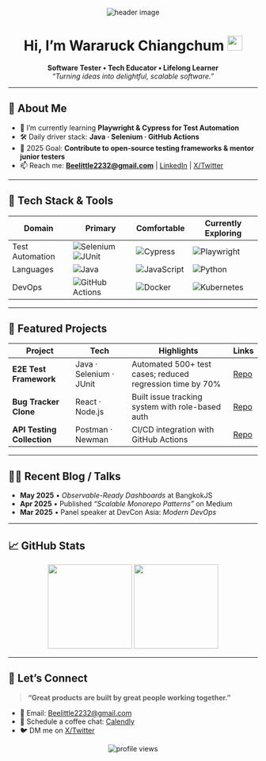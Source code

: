<!-- Banner / Cover -->
<p align="center">
  <img src="https://raw.githubusercontent.com/WararuckChiangchum/WararuckChiangchum/main/assets/banner.png" alt="header image" />
</p>

<h1 align="center">Hi, I’m Wararuck Chiangchum <img height="30" src="https://em-content.zobj.net/thumbs/120/apple/354/waving-hand_1f44b.png" /></h1>

<p align="center">
  <strong>Software Tester • Tech Educator • Lifelong Learner</strong><br/>
  <em>“Turning ideas into delightful, scalable software.”</em>
</p>

---

## 🚀 About Me
- 🌱  I’m currently learning **Playwright & Cypress for Test Automation**  
- 🛠  Daily driver stack: **Java · Selenium ·  GitHub Actions**  
- 🎯  2025 Goal: **Contribute to open-source testing frameworks & mentor junior testers**  
- 📫  Reach me: **Beelittle2232@gmail.com** | [LinkedIn](https://linkedin.com/in/wararuck) | [X/Twitter](https://twitter.com/wararuck)

---

## 🧰 Tech Stack & Tools
<div align="center">

| Domain | Primary | Comfortable | Currently Exploring |
|--------|---------|-------------|---------------------|
| Test Automation | ![Selenium](https://img.shields.io/badge/Selenium-43B02A?logo=selenium&logoColor=white) ![JUnit](https://img.shields.io/badge/JUnit-25A162?logo=junit5&logoColor=white) | ![Cypress](https://img.shields.io/badge/Cypress-17202C?logo=cypress&logoColor=white) | ![Playwright](https://img.shields.io/badge/Playwright-2EAD33?logo=playwright&logoColor=white) |
| Languages | ![Java](https://img.shields.io/badge/Java-007396?logo=openjdk&logoColor=white) | ![JavaScript](https://img.shields.io/badge/JavaScript-F7DF1E?logo=javascript&logoColor=black) | ![Python](https://img.shields.io/badge/Python-3776AB?logo=python&logoColor=white) |
| DevOps | ![GitHub Actions](https://img.shields.io/badge/GitHub%20Actions-2088FF?logo=githubactions&logoColor=white) | ![Docker](https://img.shields.io/badge/Docker-2496ED?logo=docker&logoColor=white) | ![Kubernetes](https://img.shields.io/badge/Kubernetes-326CE5?logo=kubernetes&logoColor=white) |

</div>

---

## 📌 Featured Projects
| Project | Tech | Highlights | Links |
|---------|------|-----------|-------|
| **E2E Test Framework** | Java · Selenium · JUnit | Automated 500+ test cases; reduced regression time by 70% | [Repo](https://github.com/yourname/test-framework) |
| **Bug Tracker Clone** | React · Node.js | Built issue tracking system with role-based auth | [Repo](https://github.com/yourname/bug-tracker) |
| **API Testing Collection** | Postman · Newman | CI/CD integration with GitHub Actions | [Repo](https://github.com/yourname/api-tests) |

---

## ✍🏻 Recent Blog / Talks
- **May 2025** • *Observable-Ready Dashboards* at BangkokJS  
- **Apr 2025** • Published *“Scalable Monorepo Patterns”* on Medium  
- **Mar 2025** • Panel speaker at DevCon Asia: *Modern DevOps*

---

## 📈 GitHub Stats
<div align="center">
  <img height="170" src="https://github-readme-stats.vercel.app/api?username=WararuckChiangchum&show_icons=true&hide_border=true" />
  <img height="170" src="https://github-readme-stats.vercel.app/api/top-langs/?username=WararuckChiangchum&layout=compact&hide_border=true" />
</div>

---

## 🤝 Let’s Connect
> **“Great products are built by great people working together.”**

- 💌 Email: Beelittle2232@gmail.com  
- 📝 Schedule a coffee chat: [Calendly](https://calendly.com/wararuck)  
- 🐦 DM me on [X/Twitter](https://twitter.com/wararuck)

<p align="center">
  <img src="https://komarev.com/ghpvc/?username=WararuckChiangchum&style=flat-square" alt="profile views"/>
</p>
